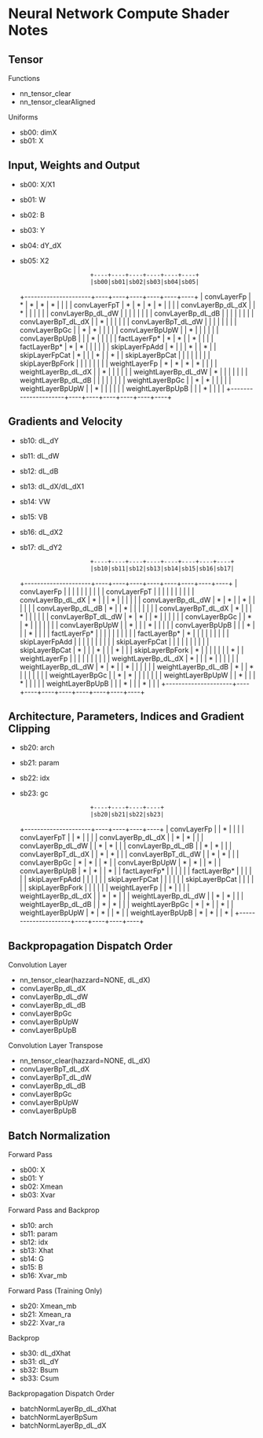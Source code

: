 Neural Network Compute Shader Notes
===================================

Tensor
------

Functions

* nn_tensor_clear
* nn_tensor_clearAligned

Uniforms

* sb00: dimX
* sb01: X

Input, Weights and Output
-------------------------

* sb00: X/X1
* sb01: W
* sb02: B
* sb03: Y
* sb04: dY_dX
* sb05: X2

	                      +----+----+----+----+----+----+
	                      |sb00|sb01|sb02|sb03|sb04|sb05|
	+---------------------+----+----+----+----+----+----+
	| convLayerFp         |  * |  * |  * |  * |    |    |
	| convLayerFpT        |  * |  * |  * |  * |    |    |
	| convLayerBp_dL_dX   |    |  * |    |    |    |    |
	| convLayerBp_dL_dW   |    |    |    |    |    |    |
	| convLayerBp_dL_dB   |    |    |    |    |    |    |
	| convLayerBpT_dL_dX  |    |  * |    |    |    |    |
	| convLayerBpT_dL_dW  |    |    |    |    |    |    |
	| convLayerBpGc       |    |  * |  * |    |    |    |
	| convLayerBpUpW      |    |  * |    |    |    |    |
	| convLayerBpUpB      |    |    |  * |    |    |    |
	| factLayerFp*        |  * |  * |    |  * |    |    |
	| factLayerBp*        |  * |  * |    |    |    |    |
	| skipLayerFpAdd      |  * |    |    |  * |    |  * |
	| skipLayerFpCat      |  * |    |    |  * |    |  * |
	| skipLayerBpCat      |    |    |    |    |    |    |
	| skipLayerBpFork     |    |    |    |    |    |    |
	| weightLayerFp       |  * |  * |  * |  * |    |    |
	| weightLayerBp_dL_dX |    |  * |    |    |    |    |
	| weightLayerBp_dL_dW |  * |    |    |    |    |    |
	| weightLayerBp_dL_dB |    |    |    |    |    |    |
	| weightLayerBpGc     |    |  * |  * |    |    |    |
	| weightLayerBpUpW    |    |  * |    |    |    |    |
	| weightLayerBpUpB    |    |    |  * |    |    |    |
	+---------------------+----+----+----+----+----+----+

Gradients and Velocity
----------------------

* sb10: dL_dY
* sb11: dL_dW
* sb12: dL_dB
* sb13: dL_dX/dL_dX1
* sb14: VW
* sb15: VB
* sb16: dL_dX2
* sb17: dL_dY2

	                      +----+----+----+----+----+----+----+----+
	                      |sb10|sb11|sb12|sb13|sb14|sb15|sb16|sb17|
	+---------------------+----+----+----+----+----+----+----+----+
	| convLayerFp         |    |    |    |    |    |    |    |    |
	| convLayerFpT        |    |    |    |    |    |    |    |    |
	| convLayerBp_dL_dX   |  * |    |    |  * |    |    |    |    |
	| convLayerBp_dL_dW   |  * |  * |    |  * |    |    |    |    |
	| convLayerBp_dL_dB   |  * |    |  * |    |    |    |    |    |
	| convLayerBpT_dL_dX  |  * |    |    |  * |    |    |    |    |
	| convLayerBpT_dL_dW  |  * |  * |    |  * |    |    |    |    |
	| convLayerBpGc       |    |  * |  * |    |    |    |    |    |
	| convLayerBpUpW      |    |  * |    |    |  * |    |    |    |
	| convLayerBpUpB      |    |    |  * |    |    |  * |    |    |
	| factLayerFp*        |    |    |    |    |    |    |    |    |
	| factLayerBp*        |  * |    |    |    |    |    |    |    |
	| skipLayerFpAdd      |    |    |    |    |    |    |    |    |
	| skipLayerFpCat      |    |    |    |    |    |    |    |    |
	| skipLayerBpCat      |  * |    |    |  * |    |    |  * |    |
	| skipLayerBpFork     |  * |    |    |    |    |    |    |  * |
	| weightLayerFp       |    |    |    |    |    |    |    |    |
	| weightLayerBp_dL_dX |  * |    |    |  * |    |    |    |    |
	| weightLayerBp_dL_dW |  * |  * |    |  * |    |    |    |    |
	| weightLayerBp_dL_dB |  * |    |  * |    |    |    |    |    |
	| weightLayerBpGc     |    |  * |  * |    |    |    |    |    |
	| weightLayerBpUpW    |    |  * |    |    |  * |    |    |    |
	| weightLayerBpUpB    |    |    |  * |    |    |  * |    |    |
	+---------------------+----+----+----+----+----+----+----+----+

Architecture, Parameters, Indices and Gradient Clipping
-------------------------------------------------------

* sb20: arch
* sb21: param
* sb22: idx
* sb23: gc

	                      +----+----+----+----+
	                      |sb20|sb21|sb22|sb23|
	+---------------------+----+----+----+----+
	| convLayerFp         |    |  * |    |    |
	| convLayerFpT        |    |  * |    |    |
	| convLayerBp_dL_dX   |    |  * |  * |    |
	| convLayerBp_dL_dW   |    |  * |  * |    |
	| convLayerBp_dL_dB   |    |  * |  * |    |
	| convLayerBpT_dL_dX  |    |  * |  * |    |
	| convLayerBpT_dL_dW  |    |  * |  * |    |
	| convLayerBpGc       |  * |  * |    |  * |
	| convLayerBpUpW      |  * |  * |    |  * |
	| convLayerBpUpB      |  * |  * |    |  * |
	| factLayerFp*        |    |    |    |    |
	| factLayerBp*        |    |    |    |    |
	| skipLayerFpAdd      |    |    |    |    |
	| skipLayerFpCat      |    |    |    |    |
	| skipLayerBpCat      |    |    |    |    |
	| skipLayerBpFork     |    |    |    |    |
	| weightLayerFp       |    |  * |    |    |
	| weightLayerBp_dL_dX |    |  * |  * |    |
	| weightLayerBp_dL_dW |    |  * |  * |    |
	| weightLayerBp_dL_dB |    |  * |  * |    |
	| weightLayerBpGc     |  * |  * |    |  * |
	| weightLayerBpUpW    |  * |  * |    |  * |
	| weightLayerBpUpB    |  * |  * |    |  * |
	+---------------------+----+----+----+----+

Backpropagation Dispatch Order
------------------------------

Convolution Layer

* nn_tensor_clear(hazzard=NONE, dL_dX)
* convLayerBp_dL_dX
* convLayerBp_dL_dW
* convLayerBp_dL_dB
* convLayerBpGc
* convLayerBpUpW
* convLayerBpUpB

Convolution Layer Transpose

* nn_tensor_clear(hazzard=NONE, dL_dX)
* convLayerBpT_dL_dX
* convLayerBpT_dL_dW
* convLayerBp_dL_dB
* convLayerBpGc
* convLayerBpUpW
* convLayerBpUpB

Batch Normalization
-------------------

Forward Pass

* sb00: X
* sb01: Y
* sb02: Xmean
* sb03: Xvar

Forward Pass and Backprop

* sb10: arch
* sb11: param
* sb12: idx
* sb13: Xhat
* sb14: G
* sb15: B
* sb16: Xvar_mb

Forward Pass (Training Only)

* sb20: Xmean_mb
* sb21: Xmean_ra
* sb22: Xvar_ra

Backprop

* sb30: dL_dXhat
* sb31: dL_dY
* sb32: Bsum
* sb33: Csum

Backpropagation Dispatch Order

* batchNormLayerBp_dL_dXhat
* batchNormLayerBpSum
* batchNormLayerBp_dL_dX
